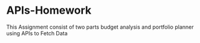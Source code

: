 # APIs-Homework
This Assignment consist of two parts budget analysis and portfolio planner using APIs to Fetch Data
